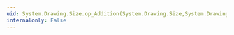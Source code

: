 ```yaml
---
uid: System.Drawing.Size.op_Addition(System.Drawing.Size,System.Drawing.Size)
internalonly: False
---
```

